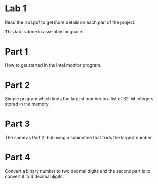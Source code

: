 # **Lab 1**

Read the lab1.pdf to get more details on each part of the project.

This lab is done in assembly language.

# **Part 1**

How to get started in the Intel monitor program.

# **Part 2**

Simple program which finds the largest number in a list of 32-bit integers stored in the memory.

# **Part 3**

The same as Part 2, but using a subroutine that finds the largest number.

# **Part 4**

Convert a binary number to two decimal digits and the second part is to convert it to 4 decimal digits.
